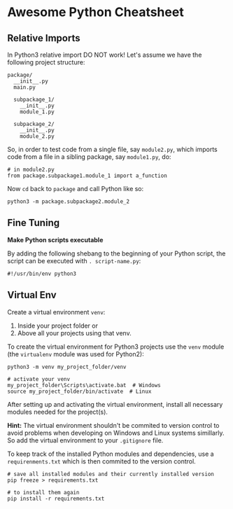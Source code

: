 # Awesome Python Cheatsheet

## Relative Imports

In Python3 relative import DO NOT work!
Let's assume we have the following project structure:

```
package/
  __init__.py
  main.py

  subpackage_1/
    __init__.py
    module_1.py

  subpackage_2/
    __init__.py
    module_2.py

```

So, in order to test code from a single file, say `module2.py`, which imports code from a file in a sibling package, say `module1.py`, do:

```
# in module2.py
from package.subpackage1.module_1 import a_function
```

Now `cd` back to `package` and call Python like so:

```
python3 -m package.subpackage2.module_2
```

## Fine Tuning

**Make Python scripts executable**

By adding the following shebang to the beginning of your Python script,
the script can be executed with `. script-name.py`:

```
#!/usr/bin/env python3
```

## Virtual Env

Create a virtual environment `venv`:

1. Inside your project folder or
2. Above all your projects using that venv.

To create the virtual environment for Python3 projects use the `venv` module 
(the `virtualenv` module was used for Python2):

```
python3 -m venv my_project_folder/venv

# activate your venv
my_project_folder\Scripts\activate.bat  # Windows
source my_project_folder/bin/activate  # Linux
```

After setting up and activating the virtual environment, 
install all necessary modules needed for the project(s).

**Hint:** 
The virtual environment shouldn't be commited to version control 
to avoid problems when developing on Windows and Linux systems simillarly.
So add the virtual environment to your `.gitignore` file.

To keep track of the installed Python modules and dependencies,
use a `requirenments.txt` which is then commited to the version control.

```
# save all installed modules and their currently installed version
pip freeze > requirements.txt

# to install them again
pip install -r requirements.txt
```


